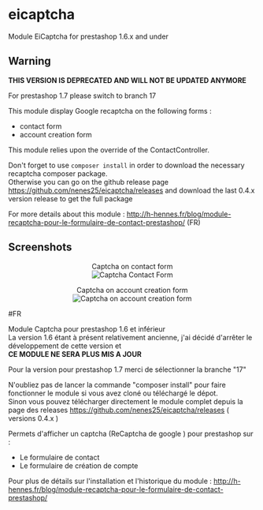 # eicaptcha
Module EiCaptcha for prestashop 1.6.x and under  

## Warning
**THIS VERSION IS DEPRECATED AND WILL NOT BE UPDATED ANYMORE**

For prestashop 1.7 please switch to branch 17  

This module display Google recaptcha on the following forms :
 - contact form
 - account creation form

 This module relies upon the override of the ContactController.

 Don't forget to use `composer install` in order to download the necessary recaptcha composer package.  
 Otherwise you can go on the github release page https://github.com/nenes25/eicaptcha/releases and download the last 0.4.x version release to get the full package  

 
 For more details about this module  : 
 http://h-hennes.fr/blog/module-recaptcha-pour-le-formulaire-de-contact-prestashop/ (FR)
 
 Screenshots
--- 

<p align="center">
	Captcha on contact form <br />
	<img src="http://www.h-hennes.fr/blog/wp-content/uploads/2015/06/eicaptcha-v2-contact-form.jpg" alt="Captcha Contact Form" />
</p>

<p align="center">
	Captcha on account creation form <br />
	<img src="http://www.h-hennes.fr/blog/wp-content/uploads/2015/06/eicaptcha-v2-account.jpg" alt="Captcha on account creation form" />
</p>



#FR

Module Captcha pour prestashop 1.6 et inférieur  
La version 1.6 étant à présent relativement ancienne, j'ai décidé d'arrêter le développement de cette version et    
**CE MODULE NE SERA PLUS MIS A JOUR**

Pour la version pour prestashop 1.7 merci de sélectionner la branche "17"  

N'oubliez pas de lancer la commande "composer install" pour faire fonctionner le module si vous avez cloné ou téléchargé le dépot.  
Sinon vous pouvez télécharger directement le module complet depuis la page des releases https://github.com/nenes25/eicaptcha/releases ( versions 0.4.x )  

Permets d'afficher un captcha (ReCaptcha de google ) pour prestashop sur :
 - Le formulaire de contact
 - Le formulaire de création de compte

 Pour plus de détails sur l'installation et l'historique du module : 
 http://h-hennes.fr/blog/module-recaptcha-pour-le-formulaire-de-contact-prestashop/
